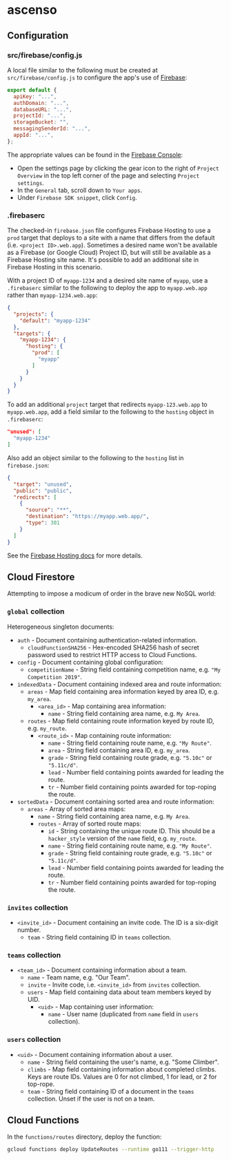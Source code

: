 # ascenso

## Configuration

### src/firebase/config.js

A local file similar to the following must be created at
`src/firebase/config.js` to configure the app's use of
[Firebase](https://firebase.google.com/):

```js
export default {
  apiKey: "...",
  authDomain: "...",
  databaseURL: "...",
  projectId: "...",
  storageBucket: "",
  messagingSenderId: "...",
  appId: "...",
};
```

The appropriate values can be found in the [Firebase
Console](https://console.firebase.google.com/):

*   Open the settings page by clicking the gear icon to the right of `Project
    Overview` in the top left corner of the page and selecting `Project
    settings`.
*   In the `General` tab, scroll down to `Your apps`.
*   Under `Firebase SDK snippet`, click `Config`.

### .firebaserc

The checked-in `firebase.json` file configures Firebase Hosting to use a `prod`
target that deploys to a site with a name that differs from the default (i.e.
`<project ID>.web.app`). Sometimes a desired name won't be available as a
Firebase (or Google Cloud) Project ID, but will still be available as a Firebase
Hosting site name. It's possible to add an additional site in Firebase Hosting
in this scenario.

With a project ID of `myapp-1234` and a desired site name of `myapp`, use a
`.firebaserc` similar to the following to deploy the app to `myapp.web.app`
rather than `myapp-1234.web.app`:

```json
{
  "projects": {
    "default": "myapp-1234"
  },
  "targets": {
    "myapp-1234": {
      "hosting": {
        "prod": [
          "myapp"
        ]
      }
    }
  }
}
```

To add an additional `project` target that redirects `myapp-123.web.app` to
`myapp.web.app`, add a field similar to the following to the `hosting` object in
`.firebaserc`:

```json
"unused": [
  "myapp-1234"
]
```

Also add an object similar to the following to the `hosting` list in
`firebase.json`:

```json
{
  "target": "unused",
  "public": "public",
  "redirects": [
    {
      "source": "**",
      "destination": "https://myapp.web.app/",
      "type": 301
    }
  ]
}
```

See the [Firebase Hosting docs](https://firebase.google.com/docs/hosting) for
more details.

## Cloud Firestore

Attempting to impose a modicum of order in the brave new NoSQL world:

### `global` collection

Heterogeneous singleton documents:

*   `auth` - Document containing authentication-related information.
    *   `cloudFunctionSHA256` - Hex-encoded SHA256 hash of secret password used
        to restrict HTTP access to Cloud Functions.
*   `config` - Document containing global configuration:
    *   `competitionName` - String field containing competition name, e.g. `"My
        Competition 2019"`.
*   `indexedData` - Document containing indexed area and route information:
    *   `areas` - Map field containing area information keyed by area ID, e.g.
        `my_area`.
        *   `<area_id>` - Map containing area information:
            *   `name` - String field containing area name, e.g. `My Area`.
    *   `routes` - Map field containing route information keyed by route ID,
        e.g. `my_route`.
        *   `<route_id>` - Map containing route information:
            *   `name` - String field containing route name, e.g. `"My Route"`.
            *   `area` - String field containing area ID, e.g. `my_area`.
            *   `grade` - String field containing route grade, e.g. `"5.10c"` or
                `"5.11c/d"`.
            *   `lead` - Number field containing points awarded for leading the
                route.
            *   `tr` - Number field containing points awarded for top-roping the
                route.
*   `sortedData` - Document containing sorted area and route information:
    *   `areas` - Array of sorted area maps:
        *   `name` - String field containing area name, e.g. `My Area`.
        *   `routes` - Array of sorted route maps:
            *   `id` - String containing the unique route ID. This should be a
                `hacker_style` version of the `name` field, e.g. `my_route`.
            *   `name` - String field containing route name, e.g. `"My Route"`.
            *   `grade` - String field containing route grade, e.g. `"5.10c"` or
                `"5.11c/d"`.
            *   `lead` - Number field containing points awarded for leading the
                route.
            *   `tr` - Number field containing points awarded for top-roping the
                route.

### `invites` collection

*   `<invite_id>` - Document containing an invite code. The ID is a six-digit
    number.
    *   `team` - String field containing ID in `teams` collection.

### `teams` collection

*   `<team_id>` - Document containing information about a team.
    *   `name` - Team name, e.g. "Our Team".
    *   `invite` - Invite code, i.e. `<invite_id>` from `invites` collection.
    *   `users` - Map field containing data about team members keyed by UID.
        *   `<uid>` - Map containing user information:
            *   `name` - User name (duplicated from `name` field in `users`
                collection).

### `users` collection

*   `<uid>` - Document containing information about a user.
    *   `name` - String field containing the user's name, e.g. "Some Climber".
    *   `climbs` - Map field containing information about completed climbs. Keys
        are route IDs. Values are 0 for not climbed, 1 for lead, or 2 for
        top-rope.
    *   `team` - String field containing ID of a document in the `teams`
        collection. Unset if the user is not on a team.

## Cloud Functions

In the `functions/routes` directory, deploy the function:

```sh
gcloud functions deploy UpdateRoutes --runtime go111 --trigger-http
```
